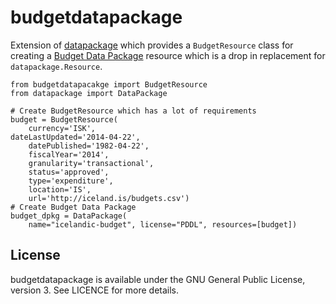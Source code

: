 # budgetdatapackage

Extension of [datapackage](https://github.com/tryggvib/datapackage) which provides a ``BudgetResource`` class for creating a [Budget Data Package](https://github.com/openspending/budget-data-package) resource which is a drop in replacement for ``datapackage.Resource``.

    from budgetdatapacakge import BudgetResource
    from datapackage import DataPackage

    # Create BudgetResource which has a lot of requirements
    budget = BudgetResource(
        currency='ISK',
	dateLastUpdated='2014-04-22',
        datePublished='1982-04-22',
        fiscalYear='2014',
        granularity='transactional',
        status='approved',
        type='expenditure',
        location='IS',
        url='http://iceland.is/budgets.csv')
    # Create Budget Data Package
    budget_dpkg = DataPackage(
        name="icelandic-budget", license="PDDL", resources=[budget])

## License

budgetdatapackage is available under the GNU General Public License, version
3. See LICENCE for more details.
